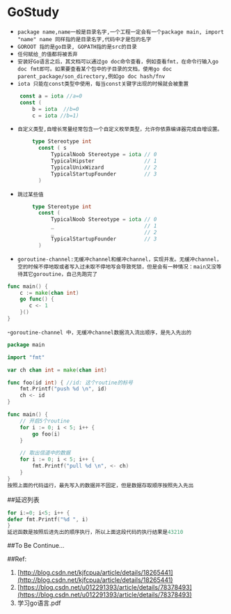 # GoStudy
- `package name,name一般是目录名字,一个工程一定会有一个package main,
  import "name" name 同样指的是目录名字,代码中才是包的名字`
- `GOROOT 指的是go目录, GOPATH指的是src的目录`
- `任何赋给_的值都将被丢弃`
- `安装好Go语言之后，其文档可以通过go doc命令查看，例如查看fmt，在命令行输入go doc fmt即可。如果要查看某个包中的子目录的文档，使用go doc parent_package/son_directory,例如go doc hash/fnv`
- `iota 只能在const类型中使用，每当const关键字出现的时候就会被重置`
```go
    const a = iota //a=0   
    const (
        b = iota  //b=0
        c = iota //b=1)
```
-   `自定义类型,自增长常量经常包含一个自定义枚举类型，允许你依靠编译器完成自增设置。`
```go
        type Stereotype int         
          const ( s
              TypicalNoob Stereotype = iota // 0 
              TypicalHipster                // 1 
              TypicalUnixWizard             // 2 
              TypicalStartupFounder         // 3 
          ) 
```

- `跳过某些值`
```go
        type Stereotype int         
          const ( 
              TypicalNoob Stereotype = iota // 0 
              _                             // 1 
              _                             // 2 
              TypicalStartupFounder         // 3 
          ) 
```
-  `goroutine-channel:无缓冲channel和缓冲channel，实现并发。无缓冲channel，空的时候不停地取或者写入过未取不停地写会导致死锁，但是会有一种情况：main又没等待其它goroutine，自己先跑完了`
```go
func main() {    
    c := make(chan int)
    go func() {
       c <- 1
    }()
}
```
-`goroutine-channel 中，无缓冲channel数据流入流出顺序，是先入先出的`

```go
package main

import "fmt"

var ch chan int = make(chan int)

func foo(id int) { //id: 这个routine的标号
	fmt.Printf("push %d \n", id)
	ch <- id
}

func main() {
	// 开启5个routine
	for i := 0; i < 5; i++ {
		go foo(i)
	}

	// 取出信道中的数据
	for i := 0; i < 5; i++ {
		fmt.Printf("pull %d \n", <- ch)
	}
}
按照上面的代码运行，最先写入的数据并不固定，但是数据存取顺序按照先入先出
```
##延迟列表
```go
for i:=0; i<5; i++ {
defer fmt.Printf("%d ", i)
}
延迟函数是按照后进先出的顺序执行，所以上面这段代码的执行结果是43210
```

##To Be Continue...

##Ref:
1. [http://blog.csdn.net/kjfcpua/article/details/18265441](http://blog.csdn.net/kjfcpua/article/details/18265441)  
2. [https://blog.csdn.net/u012291393/article/details/78378493](https://blog.csdn.net/u012291393/article/details/78378493)
3. 学习go语言.pdf
